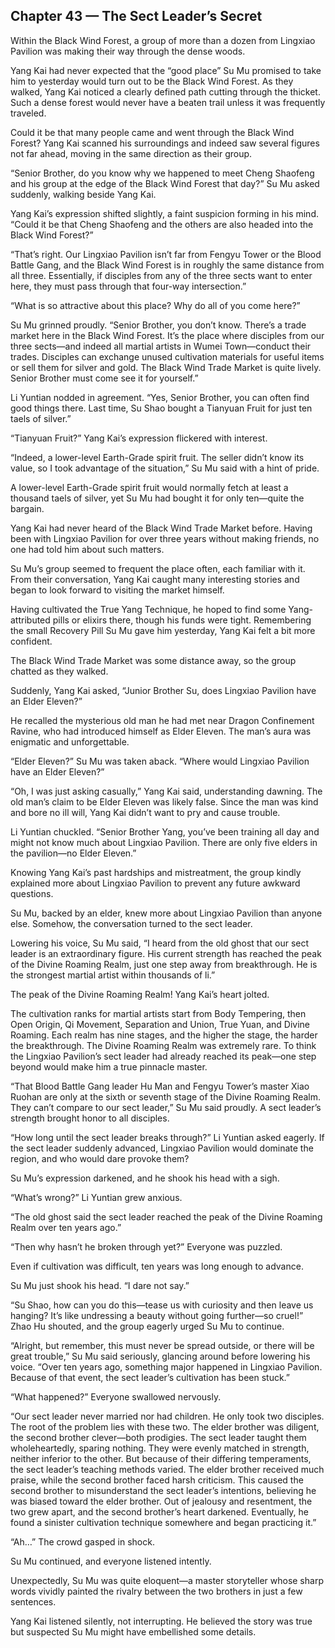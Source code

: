 ## Chapter 43 — The Sect Leader’s Secret

Within the Black Wind Forest, a group of more than a dozen from Lingxiao Pavilion was making their way through the dense woods.

Yang Kai had never expected that the “good place” Su Mu promised to take him to yesterday would turn out to be the Black Wind Forest. As they walked, Yang Kai noticed a clearly defined path cutting through the thicket. Such a dense forest would never have a beaten trail unless it was frequently traveled.

Could it be that many people came and went through the Black Wind Forest? Yang Kai scanned his surroundings and indeed saw several figures not far ahead, moving in the same direction as their group.

“Senior Brother, do you know why we happened to meet Cheng Shaofeng and his group at the edge of the Black Wind Forest that day?” Su Mu asked suddenly, walking beside Yang Kai.

Yang Kai’s expression shifted slightly, a faint suspicion forming in his mind. “Could it be that Cheng Shaofeng and the others are also headed into the Black Wind Forest?”

“That’s right. Our Lingxiao Pavilion isn’t far from Fengyu Tower or the Blood Battle Gang, and the Black Wind Forest is in roughly the same distance from all three. Essentially, if disciples from any of the three sects want to enter here, they must pass through that four-way intersection.”

“What is so attractive about this place? Why do all of you come here?”

Su Mu grinned proudly. “Senior Brother, you don’t know. There’s a trade market here in the Black Wind Forest. It’s the place where disciples from our three sects—and indeed all martial artists in Wumei Town—conduct their trades. Disciples can exchange unused cultivation materials for useful items or sell them for silver and gold. The Black Wind Trade Market is quite lively. Senior Brother must come see it for yourself.”

Li Yuntian nodded in agreement. “Yes, Senior Brother, you can often find good things there. Last time, Su Shao bought a Tianyuan Fruit for just ten taels of silver.”

“Tianyuan Fruit?” Yang Kai’s expression flickered with interest.

“Indeed, a lower-level Earth-Grade spirit fruit. The seller didn’t know its value, so I took advantage of the situation,” Su Mu said with a hint of pride.

A lower-level Earth-Grade spirit fruit would normally fetch at least a thousand taels of silver, yet Su Mu had bought it for only ten—quite the bargain.

Yang Kai had never heard of the Black Wind Trade Market before. Having been with Lingxiao Pavilion for over three years without making friends, no one had told him about such matters.

Su Mu’s group seemed to frequent the place often, each familiar with it. From their conversation, Yang Kai caught many interesting stories and began to look forward to visiting the market himself.

Having cultivated the True Yang Technique, he hoped to find some Yang-attributed pills or elixirs there, though his funds were tight. Remembering the small Recovery Pill Su Mu gave him yesterday, Yang Kai felt a bit more confident.

The Black Wind Trade Market was some distance away, so the group chatted as they walked.

Suddenly, Yang Kai asked, “Junior Brother Su, does Lingxiao Pavilion have an Elder Eleven?”

He recalled the mysterious old man he had met near Dragon Confinement Ravine, who had introduced himself as Elder Eleven. The man’s aura was enigmatic and unforgettable.

“Elder Eleven?” Su Mu was taken aback. “Where would Lingxiao Pavilion have an Elder Eleven?”

“Oh, I was just asking casually,” Yang Kai said, understanding dawning. The old man’s claim to be Elder Eleven was likely false. Since the man was kind and bore no ill will, Yang Kai didn’t want to pry and cause trouble.

Li Yuntian chuckled. “Senior Brother Yang, you’ve been training all day and might not know much about Lingxiao Pavilion. There are only five elders in the pavilion—no Elder Eleven.”

Knowing Yang Kai’s past hardships and mistreatment, the group kindly explained more about Lingxiao Pavilion to prevent any future awkward questions.

Su Mu, backed by an elder, knew more about Lingxiao Pavilion than anyone else. Somehow, the conversation turned to the sect leader.

Lowering his voice, Su Mu said, “I heard from the old ghost that our sect leader is an extraordinary figure. His current strength has reached the peak of the Divine Roaming Realm, just one step away from breakthrough. He is the strongest martial artist within thousands of li.”

The peak of the Divine Roaming Realm! Yang Kai’s heart jolted.

The cultivation ranks for martial artists start from Body Tempering, then Open Origin, Qi Movement, Separation and Union, True Yuan, and Divine Roaming. Each realm has nine stages, and the higher the stage, the harder the breakthrough. The Divine Roaming Realm was extremely rare. To think the Lingxiao Pavilion’s sect leader had already reached its peak—one step beyond would make him a true pinnacle master.

“That Blood Battle Gang leader Hu Man and Fengyu Tower’s master Xiao Ruohan are only at the sixth or seventh stage of the Divine Roaming Realm. They can’t compare to our sect leader,” Su Mu said proudly. A sect leader’s strength brought honor to all disciples.

“How long until the sect leader breaks through?” Li Yuntian asked eagerly. If the sect leader suddenly advanced, Lingxiao Pavilion would dominate the region, and who would dare provoke them?

Su Mu’s expression darkened, and he shook his head with a sigh.

“What’s wrong?” Li Yuntian grew anxious.

“The old ghost said the sect leader reached the peak of the Divine Roaming Realm over ten years ago.”

“Then why hasn’t he broken through yet?” Everyone was puzzled.

Even if cultivation was difficult, ten years was long enough to advance.

Su Mu just shook his head. “I dare not say.”

“Su Shao, how can you do this—tease us with curiosity and then leave us hanging? It’s like undressing a beauty without going further—so cruel!” Zhao Hu shouted, and the group eagerly urged Su Mu to continue.

“Alright, but remember, this must never be spread outside, or there will be great trouble,” Su Mu said seriously, glancing around before lowering his voice. “Over ten years ago, something major happened in Lingxiao Pavilion. Because of that event, the sect leader’s cultivation has been stuck.”

“What happened?” Everyone swallowed nervously.

“Our sect leader never married nor had children. He only took two disciples. The root of the problem lies with these two. The elder brother was diligent, the second brother clever—both prodigies. The sect leader taught them wholeheartedly, sparing nothing. They were evenly matched in strength, neither inferior to the other. But because of their differing temperaments, the sect leader’s teaching methods varied. The elder brother received much praise, while the second brother faced harsh criticism. This caused the second brother to misunderstand the sect leader’s intentions, believing he was biased toward the elder brother. Out of jealousy and resentment, the two grew apart, and the second brother’s heart darkened. Eventually, he found a sinister cultivation technique somewhere and began practicing it.”

“Ah…” The crowd gasped in shock.

Su Mu continued, and everyone listened intently.

Unexpectedly, Su Mu was quite eloquent—a master storyteller whose sharp words vividly painted the rivalry between the two brothers in just a few sentences.

Yang Kai listened silently, not interrupting. He believed the story was true but suspected Su Mu might have embellished some details.